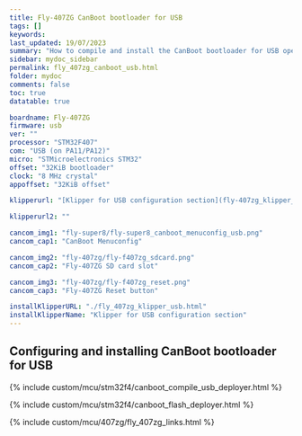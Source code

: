 ```yaml
---
title: Fly-407ZG CanBoot bootloader for USB
tags: []
keywords: 
last_updated: 19/07/2023
summary: "How to compile and install the CanBoot bootloader for USB operation on the Fly-407ZG"
sidebar: mydoc_sidebar
permalink: fly_407zg_canboot_usb.html
folder: mydoc
comments: false
toc: true
datatable: true

boardname: Fly-407ZG
firmware: usb
ver: "" 
processor: "STM32F407"
com: "USB (on PA11/PA12)"
micro: "STMicroelectronics STM32"
offset: "32KiB bootloader"
clock: "8 MHz crystal"
appoffset: "32KiB offset"

klipperurl: "[Klipper for USB configuration section](fly-407zg_klipper_usb.html)"

klipperurl2: ""

cancom_img1: "fly-super8/fly-super8_canboot_menuconfig_usb.png"
cancom_cap1: "CanBoot Menuconfig"

cancom_img2: "fly-407zg/fly-f407zg_sdcard.png"
cancom_cap2: "Fly-407ZG SD card slot"

cancom_img3: "fly-407zg/fly-f407zg_reset.png"
cancom_cap3: "Fly-407ZG Reset button"

installKlipperURL: "./fly_407zg_klipper_usb.html"
installKlipperName: "Klipper for USB configuration section"
---
```


## Configuring and installing CanBoot bootloader for USB

{% include custom/mcu/stm32f4/canboot_compile_usb_deployer.html %}

{% include custom/mcu/stm32f4/canboot_flash_deployer.html %}

{% include custom/mcu/407zg/fly_407zg_links.html %}


